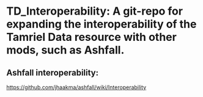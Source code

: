 # TD_Interoperability: A git-repo for expanding the interoperability of the Tamriel Data resource with other mods, such as Ashfall.


## Ashfall interoperability: 
https://github.com/jhaakma/ashfall/wiki/Interoperability
